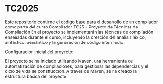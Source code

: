 # TC2025
Este repositorio contiene el código base para el desarrollo de un compilador como parte del curso Compilador TC25 - Proyecto de Técnicas de Compilación
En el proyecto se implementarán las técnicas de compilación enseñadas durante el curso, incluyendo la creación del análisis léxico, sintáctico, semántico y la generación de código intermedio.

Configuración inicial del proyecto:

El proyecto se ha iniciado utilizando Maven, una herramienta de automatización de compilaciones, para gestionar las dependencias y el ciclo de vida de construcción. A través de Maven, se ha creado la estructura básica del proyecto
